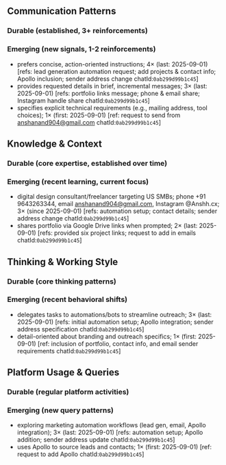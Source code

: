 ## Communication Patterns
### Durable (established, 3+ reinforcements)

### Emerging (new signals, 1-2 reinforcements)
- prefers concise, action-oriented instructions; 4× (last: 2025-09-01) [refs: lead generation automation request; add projects & contact info; Apollo inclusion; sender address change chatId:`0ab299d99b1c45`]
- provides requested details in brief, incremental messages; 3× (last: 2025-09-01) [refs: portfolio links message; phone & email share; Instagram handle share chatId:`0ab299d99b1c45`]
- specifies explicit technical requirements (e.g., mailing address, tool choices); 1× (first: 2025-09-01) [ref: request to send from anshanand904@gmail.com chatId:`0ab299d99b1c45`]

## Knowledge & Context
### Durable (core expertise, established over time)

### Emerging (recent learning, current focus)
- digital design consultant/freelancer targeting US SMBs; phone +91 9643263344, email anshanand904@gmail.com, Instagram @Anshh.cx; 3× (since 2025-09-01) [refs: automation setup; contact details; sender address change chatId:`0ab299d99b1c45`]
- shares portfolio via Google Drive links when prompted; 2× (last: 2025-09-01) [refs: provided six project links; request to add in emails chatId:`0ab299d99b1c45`]

## Thinking & Working Style
### Durable (core thinking patterns)

### Emerging (recent behavioral shifts)
- delegates tasks to automations/bots to streamline outreach; 3× (last: 2025-09-01) [refs: initial automation setup; Apollo integration; sender address specification chatId:`0ab299d99b1c45`]
- detail-oriented about branding and outreach specifics; 1× (first: 2025-09-01) [ref: inclusion of portfolio, contact info, and email sender requirements chatId:`0ab299d99b1c45`]

## Platform Usage & Queries
### Durable (regular platform activities)

### Emerging (new query patterns)
- exploring marketing automation workflows (lead gen, email, Apollo integration); 3× (last: 2025-09-01) [refs: automation setup; Apollo addition; sender address update chatId:`0ab299d99b1c45`]
- uses Apollo to source leads and contacts; 1× (first: 2025-09-01) [ref: request to add Apollo chatId:`0ab299d99b1c45`]